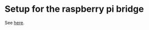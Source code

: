 # Setup for the raspberry pi bridge


See [here](http://blog.sip2serve.com/post/48899893167/rtl8188-access-point-install-script).




